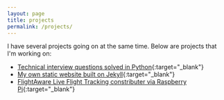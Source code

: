 ```yaml
---
layout: page
title: projects
permalink: /projects/
---
```


I have several projects going on at the same time. Below are projects that I'm working on:

* [Technical interview questions solved in Python](https://github.com/bonicim/technical_interviews_exposed.git){:target="_blank"}
* [My own static website built on Jekyll](https://github.com/bonicim/bonicim.github.io.git){:target="_blank"}
* [FlightAware Live Flight Tracking constributer via Raspberry Pi](https://flightaware.com/adsb/stats/user/bonicim#stats-69090){:target="_blank"}
